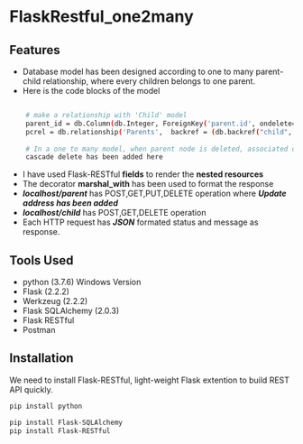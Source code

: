 # FlaskRestful_one2many

## Features
- Database model has been designed according to one to many parent-child relationship, where every children belongs to one parent.
- Here is the code blocks of the model
```sh

    # make a relationship with 'Child' model
    parent_id = db.Column(db.Integer, ForeignKey('parent.id', ondelete="cascade"), nullable=False)
    pcrel = db.relationship('Parents',  backref = (db.backref("child", cascade="all, delete, delete-orphan")) )
    
    # In a one to many model, when parent node is deleted, associated children entry should also be removed, hence
    cascade delete has been added here
```
- I have used Flask-RESTful **fields** to render the **nested resources** 
- The decorator **marshal_with** has been used to format the response
- ***localhost/parent***  has POST,GET,PUT,DELETE operation where ***Update address has been added***
- ***localhost/child*** has POST,GET,DELETE operation 
- Each HTTP request has ***JSON*** formated status and message as response.


## Tools Used
- python (3.7.6) Windows Version
- Flask (2.2.2)
- Werkzeug (2.2.2)
- Flask SQLAlchemy (2.0.3)
- Flask RESTful
- Postman

## Installation
We need to install Flask-RESTful, light-weight Flask extention to build REST API quickly.
```sh
pip install python

pip install Flask-SQLAlchemy
pip install Flask-RESTful
```


